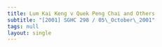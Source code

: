 ```yaml
---
title: Lum Kai Keng v Quek Peng Chai and Others
subtitle: "[2001] SGHC 298 / 05\_October\_2001"
tags: null
layout: single
---
```


